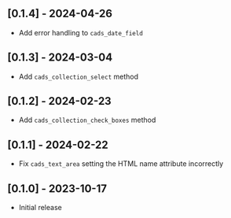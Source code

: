 ## [0.1.4] - 2024-04-26

- Add error handling to `cads_date_field`

## [0.1.3] - 2024-03-04

- Add `cads_collection_select` method

## [0.1.2] - 2024-02-23

- Add `cads_collection_check_boxes` method

## [0.1.1] - 2024-02-22

- Fix `cads_text_area` setting the HTML name attribute incorrectly

## [0.1.0] - 2023-10-17

- Initial release
